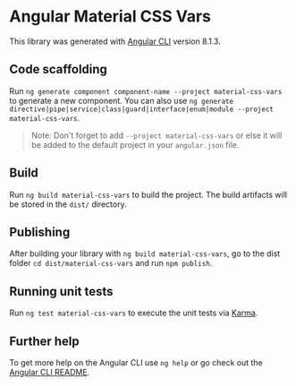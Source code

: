 # Angular Material CSS Vars

This library was generated with [Angular CLI](https://github.com/angular/angular-cli) version 8.1.3.

## Code scaffolding

Run `ng generate component component-name --project material-css-vars` to generate a new component. You can also use `ng generate directive|pipe|service|class|guard|interface|enum|module --project material-css-vars`.

> Note: Don't forget to add `--project material-css-vars` or else it will be added to the default project in your `angular.json` file.

## Build

Run `ng build material-css-vars` to build the project. The build artifacts will be stored in the `dist/` directory.

## Publishing

After building your library with `ng build material-css-vars`, go to the dist folder `cd dist/material-css-vars` and run `npm publish`.

## Running unit tests

Run `ng test material-css-vars` to execute the unit tests via [Karma](https://karma-runner.github.io).

## Further help

To get more help on the Angular CLI use `ng help` or go check out the [Angular CLI README](https://github.com/angular/angular-cli/blob/master/README.md).
